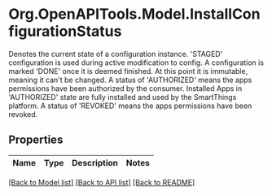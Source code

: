 # Org.OpenAPITools.Model.InstallConfigurationStatus
Denotes the current state of a configuration instance.  'STAGED' configuration is used during active modification to config.  A configuration is marked 'DONE' once it is deemed finished.  At this point it is immutable, meaning it can't be changed.  A status of 'AUTHORIZED' means the apps permissions have been authorized by the consumer.  Installed Apps in 'AUTHORIZED' state are fully installed and used by the SmartThings platform.  A status of 'REVOKED' means the apps permissions have been revoked. 
## Properties

Name | Type | Description | Notes
------------ | ------------- | ------------- | -------------

[[Back to Model list]](../README.md#documentation-for-models) [[Back to API list]](../README.md#documentation-for-api-endpoints) [[Back to README]](../README.md)

